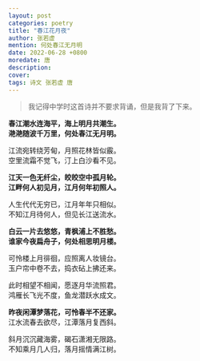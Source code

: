 ```yaml
---
layout: post
categories: poetry
title: "春江花月夜"
author: 张若虚
mention: 何处春江无月明
date: 2022-06-28 +0800
moredate: 唐
description: 
cover: 
tags: 诗文 张若虚 唐
---
```


> 我记得中学时这首诗并不要求背诵，但是我背了下来。

**春江潮水连海平，海上明月共潮生。**  
**滟滟随波千万里，何处春江无月明。**

江流宛转绕芳甸，月照花林皆似霰。  
空里流霜不觉飞，汀上白沙看不见。

**江天一色无纤尘，皎皎空中孤月轮。**  
**江畔何人初见月，江月何年初照人。**

人生代代无穷已，江月年年只相似。  
不知江月待何人，但见长江送流水。

**白云一片去悠悠，青枫浦上不胜愁。**  
**谁家今夜扁舟子，何处相思明月楼。**

可怜楼上月徘徊，应照离人妆镜台。  
玉户帘中卷不去，捣衣砧上拂还来。

此时相望不相闻，愿逐月华流照君。  
鸿雁长飞光不度，鱼龙潜跃水成文。

**昨夜闲潭梦落花，可怜春半不还家。**  
江水流春去欲尽，江潭落月复西斜。

斜月沉沉藏海雾，碣石潇湘无限路。  
不知乘月几人归，落月摇情满江树。